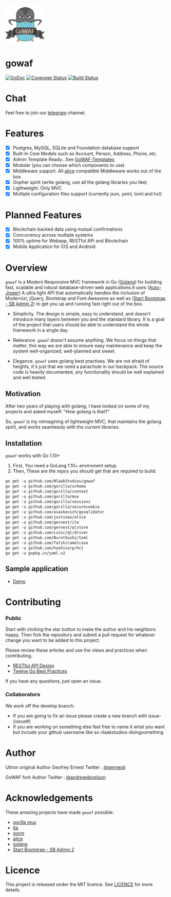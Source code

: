 ![gowaf logo](gowaf.png)

# gowaf
[![GoDoc](https://godoc.org/github.com/gernest/gowaf?status.svg)](https://godoc.org/github.com/gernest/gowaf) [![Coverage Status](https://coveralls.io/repos/github/NlaakStudios/gowaf/badge.svg?branch=master)](https://coveralls.io/github/NlaakStudios/gowaf?branch=master) [![Build Status](https://travis-ci.org/NlaakStudios/gowaf.svg)](https://travis-ci.org/NlaakStudios/gowaf.svg)

# Chat
Feel free to join our [telegram](https://t.me/nlaakstudios) channel.

# Features
* [x] Postgres, MySQL, SQLite and Foundation database support
* [x] Built-In Core Models such as Account, Person, Address, Phone, etc.
* [x] Admin Template Ready...See [GoWAF-Templates](https://github.com/NlaakStudios/gowaf-templates)
* [x] Modular (you can choose which components to use)
* [x] Middleware support. All [alice](https://github.com/justinas/alice) compatible Middleware works out of the box
* [x] Gopher spirit (write golang, use all the golang libraries you like)
* [x] Lightweight. Only MVC
* [x] Multiple configuration files support (currently json, yaml, toml and hcl)

# Planned Features
* [x] Blockchain backed data using mutual confirmations
* [x] Concurrency across multiple systems
* [x] 100% uptime for Webapp, RESTful APi and Blockchain
* [x] Mobile Application for iOS and Android

# Overview
`gowaf` is a Modern Responsive MVC framework in Go ([Golang](https://golang.org)) for building fast, scalable and robust database-driven web applications.It uses ([Auto-Jigger](https://github.com/NlaakStudios/auto-jigger)) A ultra light API that automatically handles the inclusion of Modernizr, jQuery, Bootstrap and Font-Awesome as well as ([Start Bootstrap - SB Admin 2](https://github.com/BlackrockDigital/startbootstrap-sb-admin-2)) to get you up and running fast right out of the box.

* Simplicity. The design is simple, easy to understand, and doesn't introduce many layers between you and the standard library. It is a goal of the project that users should be able to understand the whole framework in a single day.

* Relevance. `gowaf` doesn't assume anything. We focus on things that matter, this way we are able to ensure easy maintenance and keep the system well-organized, well-planned and sweet.

* Elegance. `gowaf` uses golang best practises. We are not afraid of heights, it's just that we need a parachute in our backpack. The source code is heavily documented, any functionality should be well explained and well tested.

## Motivation
After two years of playing with golang, I have looked on some of my projects and asked myself: "How golang is that?"

So, `gowaf` is my reimagining of lightweight MVC, that maintains the golang spirit, and works seamlessly with the current libraries.


## Installation

`gowaf` works with Go 1.10+

1) First, You need a GoLang 1.10+ enviroment setup.
2) Then, These are the repos you should get that are required to build:

```
go get -u github.com/NlaakStudios/gowaf
go get -u github.com/gorilla/schema
go get -u github.com/gorilla/context
go get -u github.com/gorilla/mux
go get -u github.com/gorilla/sessions     
go get -u github.com/gorilla/securecookie
go get -u github.com/asaskevich/govalidator
go get -u github.com/justinas/alice
go get -u github.com/gernest/ita
go get -u github.com/gernest/qlstore
go get -u github.com/cznic/ql/driver     
go get -u github.com/BurntSushi/toml
go get -u github.com/fatih/camelcase
go get -u github.com/hashicorp/hcl
go get -u gopkg.in/yaml.v2     
```

## Sample application

- [Demo](https://github.com/gowaf-templates/Demo)

# Contributing

### Public
Start with clicking the star button to make the author and his neighbors happy. Then fork the repository and submit a pull request for whatever change you want to be added to this project.

Please review these articles and use the views and practices when contributing.

* [RESTful API Design](./RESTful_API.md)
* [Twelve Go Best Practices](https://talks.golang.org/2013/bestpractices.slide#1)

If you have any questions, just open an issue.

### Collaborators
We work off the develop branch.
* If you are going to fix an issue please create a new branch with issue-{issue#}
* If you are working on something else feel free to name it what you want but include your github username like so nlaakstudios-doingsomething

# Author
Ultron original Author Geofrey Ernest
Twitter  : [@gernesti](https://twitter.com/gernesti)

GoWAF fork Author
Twitter : [@andrewdonelson](https://twitter.com/andrewdonelson)


# Acknowledgements
These amazing projects have made `gowaf` possible:

* [gorilla mux](https://github.com/gorilla/mux)
* [ita](https://github.com/gernest/ita)
* [gorm](https://github.com/jinzhu/gorm)
* [alice](https://github.com/justinas/alice)
* [golang](http://golang.org)
* [Start Bootstrap - SB Admin 2](https://github.com/BlackrockDigital/startbootstrap-sb-admin-2)

# Licence

This project is released under the MIT licence. See [LICENCE](LICENCE) for more details.
